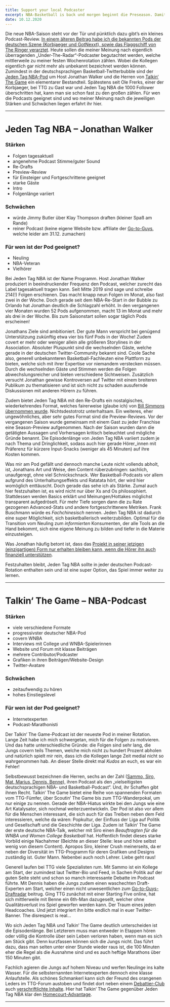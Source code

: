 ```yaml
---
title: Support your local Podcaster
excerpt: NBA-Basketball is back und morgen beginnt die Preseason. Damit jeder bestens informiert in die neue Spielzeit geht, gibt’s hier ein kleines Review zu zwei aufstrebenden deutschen NBA-Pods.
date: 10.12.2020
---
```


Die neue NBA-Saison steht vor der Tür und pünktlich dazu gibt’s ein kleines Podcast-Review. [In einem älteren Beitrag habe ich die bekannten Pods der deutschen Szene (Korbjaeger und GotNexxt), sowie das Flaggschiff von The Ringer verarztet](cooler-sind-sonst-nur-mate-tee-und-jutebeutel). Heute sollen die meiner Meinung nach eigentlich überragenden „Under-The-Radar“-Podcaster begutachtet werden, welche mittlerweile zu meiner festen Wochenrotation zählen. Wobei die Kollegen eigentlich gar nicht mehr als unbekannt bezeichnet werden können. Zumindest in der deutschsprachigen Basketball-Twitterbubble sind der [Jeden Tag NBA-Pod](https://open.spotify.com/show/1VQ0Y6161vVVgE8NKM8kQZ) um Host Jonathan Walker und die Herren von [Talkin‘ The Game](https://open.spotify.com/show/2x7LNtfi3EG2dDR6NvlvFC) ein elementarer Bestandteil. Spätestens seit Ole Frerks, einer der Korbjaeger, bei TTG zu Gast war und Jeden Tag NBA die 1000 Follower überschritten hat, kann man sie schon fast zu den großen zählen.
Für wen die Podcasts geeignet sind und wo meiner Meinung nach die jeweiligen Stärken und Schwächen liegen erfahrt ihr hier.


---


# Jeden Tag NBA – Jonathan Walker
### Stärken
- Folgen tagesaktuell
- angenehme Podcast Stimme/guter Sound
- Re-Drafts
- Preview-Review
- für Einsteiger und Fortgeschrittene geeignet
- starke Gäste
- Intro
- Folgenlänge variiert


### Schwächen
- würde Jimmy Butler über Klay Thompson draften (kleiner Spaß am Rande)
- reiner Podcast (keine eigene Website bzw. affiliate der [Go-to-Guys](https://go-to-guys.de), welche leider am 31.12. zumachen)

### Für wen ist der Pod geeignet?
- Neuling
- NBA-Veteran
- Vielhörer


Bei Jeden Tag NBA ist der Name Programm. Host Jonathan Walker produziert in beeindruckender Frequenz den Podcast, welcher zurecht das Label tagesaktuell tragen kann. Seit Mitte 2019 sind sage und schreibe 214(!) Folgen erschienen. Das macht knapp neun Folgen im Monat, also fast zwei in der Woche. Doch gerade seit dem NBA-Re-Start in der Bubble zu Orlando hat Jonathan deutlich die Schlagzahl erhöht. In den vergangenen vier Monaten wurden 52 Pods aufgenommen, macht 13 im Monat und mehr als drei in der Woche. Bis zum Saisonstart sollen sogar täglich Pods erscheinen!

Jonathans Ziele sind ambitioniert. Der gute Mann verspricht bei genügend Unterstützung zukünftig etwa vier bis fünf Pods in der Woche! Zudem covert er mehr oder weniger allein alle größeren Storylines in der Association. Absoluter Pluspunkt sind die wechselnden Gäste, welche gerade in der deutschen Twitter-Community bekannt sind. Coole Sache also, generell unbekannteren Basketball-Fachleuten eine Plattform zu bieten, welche sich mit ihrer Expertise vor niemandem verstecken müssen. Durch die wechselnden Gäste und Stimmen werden die Folgen abwechslungsreicher und bieten verschiedene Sichtweisen. Zusätzlich versucht Jonathan gewisse Kontroversen auf Twitter mit einem breiteren Publikum zu thematisieren und ist sich nicht zu schaden ausufernde Diskussionen mit anderen Hörern zu führen.

Zudem bietet Jeden Tag NBA mit den Re-Drafts ein nostalgisches, wiederkehrendes Format, welches fairerweise (glaube ich) von [Bill Simmons übernommen wurde](https://open.spotify.com/episode/4A6TaZiYULusHOBfID4xEt). Nichtsdestotrotz unterhaltsam. Ein weiteres, eher ungewöhnliches, aber sehr gutes Format sind die Preview-Reviews. Vor der vergangenen Saison wurde gemeinsam mit einem Gast zu jeder Franchise eine Season-Preview aufgenommen. Nach der Saison wurden dann die getätigten Aussagen und Vorhersagen kritisch beleuchtet und mögliche Gründe benannt. Die Episodenlänge von Jeden Tag NBA variiert zudem je nach Thema und Dringlichkeit, sodass auch hier gerade Hörer_innen mit Präferenz für kürzere Input-Snacks (weniger als 45 Minuten) auf ihre Kosten kommen.

Was mir am Pod gefällt und dennoch manche Leute nicht vollends abholt, ist, Jonathans Art und Weise, den Content rüberzubringen: sachlich, unaufgeregt, ohne viel Schnickschnack. Wer Basketball-Podcasts vor allem aufgrund des Unterhaltungseffekts und Ratatata hört, der wird hier womöglich enttäuscht. Doch gerade das sehe ich als Stärke. Zumal auch hier festzuhalten ist, es wird nicht nur über Xs and Os philosophiert. Stattdessen werden Basics erklärt und Meinungen/Hottakes möglichst transparent aufgedröselt. Für mehr Tiefe sorgen dann die zu Rate gezogenen Advanced-Stats und andere fortgeschrittenere Metriken. Frank Buschmann würde es *Fachchinesisch* nennen. Jeden Tag NBA ist dadurch eine super Möglichkeit, sich basketballerisch weiterzubilden. Optimal für die Transition vom Neuling zum *informierten* Konsumenten, der alle Tools an die Hand bekommt, sich eine eigene Meinung zu bilden und tiefer in die Materie einzusteigen.

Was Jonathan häufig betont ist, dass das [Projekt in seiner jetzigen (einzigartigen) Form nur erhalten bleiben kann, wenn die Hörer ihn auch finanziell unterstützen](https://steadyhq.com/de/jedentagnba).

Festzuhalten bleibt, Jeden Tag NBA sollte in jeder deutschen Podcast-Rotation enthalten sein und ist eine super Option, das Spiel immer weiter zu lernen.


---


# Talkin‘ The Game – NBA-Podcast
### Stärken
- viele verschiedene Formate
- progressivster deutscher NBA-Pod
- covern WNBA
- Interviews mit College und WNBA-Spielerinnen
- Website und Forum mit klasse Beiträgen
- mehrere Contributor/Podcaster
- Grafiken in ihren Beiträgen/Website-Design
- Twitter-Avatare

### Schwächen
- zeitaufwendig zu hören
- hohes Einstiegslevel

### Für wen ist der Pod geeignet?
- Internetexperten
- Podcast-Marathonisti


Der Talkin‘ The Game-Podcast ist der neueste Pod in meiner Rotation. Lange Zeit habe ich mich schwergetan, mich für die Folgen zu motivieren. Und das hatte unterschiedliche Gründe: die Folgen sind sehr lang, die Jungs covern teils Themen, welche mich nicht zu hundert Prozent abholen und natürlich spielt mir rein, dass ich die Kollegen lange Zeit medial nicht so wahrgenommen hab. An dieser Stelle direkt mal *Kudos* an euch, es war ein Fehler!

Selbstbewusst bezeichnen  die Herren, sechs an der Zahl ([Sammo, Siro, Mat, Marius, Dennis, Benne](http://www.ttg-podcast.de/crew-sammo/)), ihren Podcast als den „vielseitigsten deutschsprachigen NBA- und Basketball-Podcast“. Und, ihr Schaffen gibt ihnen Recht. Talkin‘ The Game bietet eine Reihe von spannenden Formaten vom TTG-Fümfer, über Scoutin‘ The Game bis zum TTG-Wanderpokal, um nur einige zu nennen. Gerade der NBA-Hiatus wirkte bei den Jungs wie eine Art Katalysator, sich nochmal weiterzuentwickeln. Der Pod ist also vor allem für die Menschen interessant, die sich auch für das Treiben neben dem Feld interessieren, welche da wären: Popkultur, der Einfluss der Liga auf Politik und Gesellschaft und die Geschichte der Liga. Zudem ist Talkin‘ The Game der erste deutsche NBA-Talk, welcher mit Siro einen *Beauftragten für die WNBA und Women College Basketball* hat. Hoffentlich findet dieses starke Vorbild einige Nachahmer (Beichte an dieser Stelle: lese und höre selbst wenig von diesem Content). Apropos Siro, kleiner Crush meinerseits, da er neben der Diversität im TTG-Programm für deren Grafiken und Designs zuständig ist. Guter Mann. Nebenbei auch noch Lehrer. Liebe geht raus!

Generell laufen bei TTG viele Spezialisten rum. Mit Sammo ist ein Kollege am Start, der zumindest laut Twitter-Bio und Feed, in Sachen Politik auf der guten Seite steht und schon so manch interessante Debatte im Podcast führte. Mit Dennis haben die Jungs zudem einen waschechten Draft-Experten am Start, welcher einen nicht unwesentlichen zum [Go-to-Guys-Draftradar](https://go-to-guys.de/draftradar-2020/) beitrug. Ging TTG zunächst mit einer Starting Five online, hat sich mittlerweile mit Benne ein 6th-Man dazugesellt, welcher ohne Qualitätsverlust ins Spiel geworfen werden kann. Der Traum eines jeden Headcoaches. Und jetzt integriert ihn bitte endlich mal in euer Twitter-Banner. The disrespect is real…

Wo sich Jeden Tag NBA und Talkin‘ The Game deutlich unterscheiden ist die Episodenlänge. Bei Letzterem muss man entweder in Etappen hören oder völlig die Kontrolle über sein Leben verloren haben, wenn man es sich am Stück gibt. Denn kurzfassen können sich die Jungs nicht. Das führt dazu, dass man selten unter einer Stunde wieder raus ist, die 100 Minuten eher die Regel als die Ausnahme sind und es auch heftige Marathons über 150 Minuten gibt.

Fachlich agieren die Jungs auf hohem Niveau und werfen Neulinge ins kalte Wasser. Für die selbsternannten Internetexperten dennoch eine klasse Anlaufstelle. Als schönes Schmankerl kann sich der Freund des orangenen Leders im TTG-Forum austoben und findet dort neben einem [Debattier-Club](http://www.ttg-podcast.de/forum/)  auch [verschriftlichte Inhalte](http://www.ttg-podcast.de/king-cade/). Hier hat Talkin‘ The Game gegenüber Jeden Tag NBA klar den [Homecourt-Advantage](http://www.ttg-podcast.de).

---
